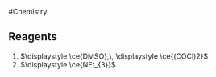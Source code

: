 #Chemistry
## Reagents
1. $\displaystyle \ce{DMSO},\, \displaystyle \ce{(COCl)2}$
2. $\displaystyle \ce{NEt_{3}}$
